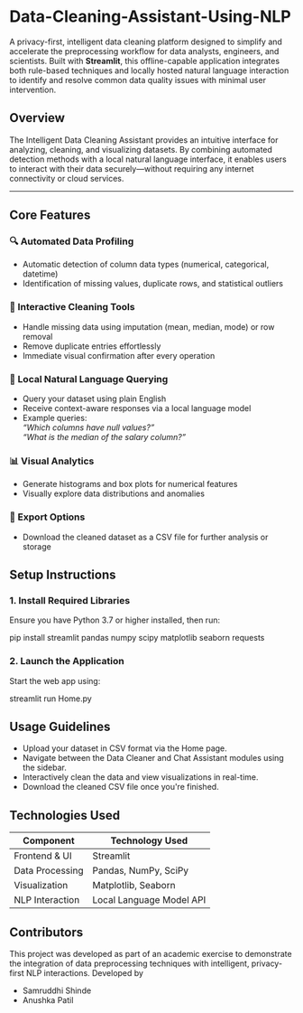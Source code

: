 # Data-Cleaning-Assistant-Using-NLP

A privacy-first, intelligent data cleaning platform designed to simplify and accelerate the preprocessing workflow for data analysts, engineers, and scientists. Built with **Streamlit**, this offline-capable application integrates both rule-based techniques and locally hosted natural language interaction to identify and resolve common data quality issues with minimal user intervention.

## Overview

The Intelligent Data Cleaning Assistant provides an intuitive interface for analyzing, cleaning, and visualizing datasets. By combining automated detection methods with a local natural language interface, it enables users to interact with their data securely—without requiring any internet connectivity or cloud services.

---

## Core Features

### 🔍 Automated Data Profiling
- Automatic detection of column data types (numerical, categorical, datetime)
- Identification of missing values, duplicate rows, and statistical outliers

### 🧹 Interactive Cleaning Tools
- Handle missing data using imputation (mean, median, mode) or row removal
- Remove duplicate entries effortlessly
- Immediate visual confirmation after every operation

### 🧠 Local Natural Language Querying
- Query your dataset using plain English
- Receive context-aware responses via a local language model
- Example queries:  
  *“Which columns have null values?”*  
  *“What is the median of the salary column?”*

### 📊 Visual Analytics
- Generate histograms and box plots for numerical features
- Visually explore data distributions and anomalies

### 📁 Export Options
- Download the cleaned dataset as a CSV file for further analysis or storage

## Setup Instructions

### 1. Install Required Libraries

Ensure you have Python 3.7 or higher installed, then run:


pip install streamlit pandas numpy scipy matplotlib seaborn requests


### 2. Launch the Application

Start the web app using:


streamlit run Home.py


## Usage Guidelines

* Upload your dataset in CSV format via the Home page.
* Navigate between the Data Cleaner and Chat Assistant modules using the sidebar.
* Interactively clean the data and view visualizations in real-time.
* Download the cleaned CSV file once you're finished.

## Technologies Used

| Component       | Technology Used          |
| --------------- | ------------------------ |
| Frontend & UI   | Streamlit                |
| Data Processing | Pandas, NumPy, SciPy     |
| Visualization   | Matplotlib, Seaborn      |
| NLP Interaction | Local Language Model API |

## Contributors

This project was developed as part of an academic exercise to demonstrate the integration of data preprocessing techniques with intelligent, privacy-first NLP interactions.
Developed by
- Samruddhi Shinde
- Anushka Patil

